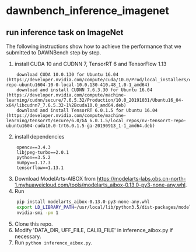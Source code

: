 # dawnbench_inference_imagenet
## run inference task on ImageNet

The following instructions show how to achieve the performance that we submitted to DAWNBench step by step.
1. install CUDA 10 and CUDNN 7, TensorRT 6 and TensorFlow 1.13
```
    download CUDA 10.0.130 for Ubuntu 16.04  (https://developer.nvidia.com/compute/cuda/10.0/Prod/local_installers/cuda-repo-ubuntu1604-10-0-local-10.0.130-410.48_1.0-1_amd64)
    download and install CUDNN 7.6.3.30 for Ubuntu 16.04 (https://developer.nvidia.com/compute/machine-learning/cudnn/secure/7.6.5.32/Production/10.0_20191031/Ubuntu16_04-x64/libcudnn7_7.6.5.32-1%2Bcuda10.0_amd64.deb)
    download and install TensorRT 6.0.1.5 for Ubuntu 16.04 (https://developer.nvidia.com/compute/machine-learning/tensorrt/secure/6.0/GA_6.0.1.5/local_repos/nv-tensorrt-repo-ubuntu1604-cuda10.0-trt6.0.1.5-ga-20190913_1-1_amd64.deb)
```
2. install dependencies
```
	opencv==3.4.3
	libjpeg-turbo==2.0.1
	python==3.5.2 
	numpy==1.17.3 
	tensorflow==1.13.1 
```
3. Download ModelArts-AIBOX from https://modelarts-labs.obs.cn-north-1.myhuaweicloud.com/tools/modelarts_aibox-0.13.0-py3-none-any.whl. 
4. Run
```bash
	pip install modelarts_aibox-0.13.0-py3-none-any.whl
	export LD_LIBRARY_PATH=/usr/local/lib/python3.5/dist-packages/modelarts/aibox:/usr/local/lib/python3.5/dist-packages/modelarts/aibox/operator/:/usr/local/cuda/lib64/:${LD_LIBRARY_PATH}
	nvidia-smi -pm 1
```
5. Clone this repo. 
6. Modify 'DATA_DIR, UFF_FILE, CALIB_FILE' in inference_aibox.py if necessary.
7. Run `python inference_aibox.py`.
